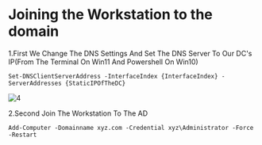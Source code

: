 # Joining the Workstation to the domain

1.First We Change The DNS Settings And Set The DNS Server To Our DC's IP(From The Terminal On Win11 And Powershell On Win10)
```shell
Set-DNSClientServerAddress -InterfaceIndex {InterfaceIndex} -ServerAddresses {StaticIPOfTheDC}
```
![4](https://user-images.githubusercontent.com/94680549/228242752-9245cc00-a04c-4476-8a3a-200822a8fa28.png)



2.Second Join The Workstation To The AD
```
Add-Computer -Domainname xyz.com -Credential xyz\Administrator -Force -Restart
```
